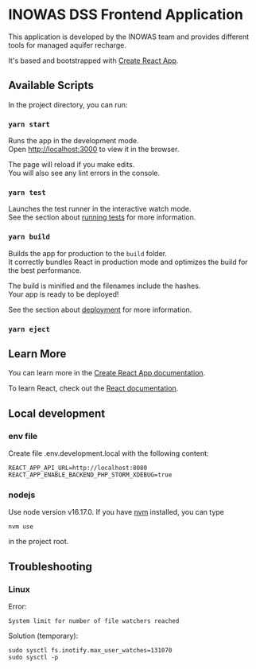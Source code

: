 # INOWAS DSS Frontend Application

This application is developed by the INOWAS team and provides different tools for managed aquifer recharge.

It's based and bootstrapped with [Create React App](https://github.com/facebook/create-react-app).



## Available Scripts

In the project directory, you can run:

### `yarn start`

Runs the app in the development mode.<br>
Open [http://localhost:3000](http://localhost:3000) to view it in the browser.

The page will reload if you make edits.<br>
You will also see any lint errors in the console.

### `yarn test`

Launches the test runner in the interactive watch mode.<br>
See the section about [running tests](https://facebook.github.io/create-react-app/docs/running-tests) for more information.

### `yarn build`

Builds the app for production to the `build` folder.<br>
It correctly bundles React in production mode and optimizes the build for the best performance.

The build is minified and the filenames include the hashes.<br>
Your app is ready to be deployed!

See the section about [deployment](https://facebook.github.io/create-react-app/docs/deployment) for more information.

### `yarn eject`

## Learn More

You can learn more in the [Create React App documentation](https://facebook.github.io/create-react-app/docs/getting-started).

To learn React, check out the [React documentation](https://reactjs.org/).

## Local development

### env file

Create file .env.development.local with the following content:
```
REACT_APP_API_URL=http://localhost:8080
REACT_APP_ENABLE_BACKEND_PHP_STORM_XDEBUG=true
```

### nodejs

Use node version v16.17.0. If you have [nvm](https://github.com/nvm-sh/nvm) installed, you can type
```
nvm use
```
in the project root.

## Troubleshooting

### Linux
Error: 
```
System limit for number of file watchers reached
```
Solution (temporary):
```
sudo sysctl fs.inotify.max_user_watches=131070
sudo sysctl -p
```

